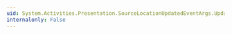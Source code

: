 ```yaml
---
uid: System.Activities.Presentation.SourceLocationUpdatedEventArgs.UpdatedSourceLocation
internalonly: False
---
```

